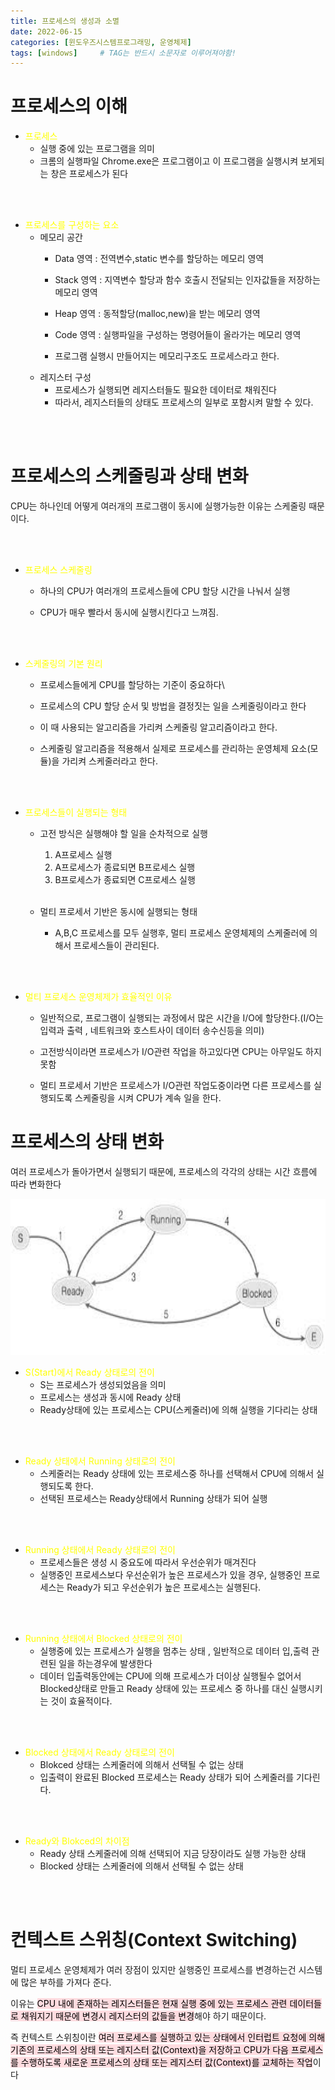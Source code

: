 ```yaml
---
title: 프로세스의 생성과 소멸
date: 2022-06-15
categories: [윈도우즈시스템프로그래밍, 운영체제]
tags: [windows]		# TAG는 반드시 소문자로 이루어져야함!
---
```


프로세스의 이해
=========================

* <span style="color:yellow">프로세스</span>
  * 실행 중에 있는 프로그램을 의미
  * 크롬의 실행파일 Chrome.exe은 프로그램이고 이 프로그램을 실행시켜 보게되는 창은 프로세스가 된다

<br><br>

* <span style="color:yellow">프로세스를 구성하는 요소</span>
  * 메모리 공간
    * Data 영역 : 전역변수,static 변수를 할당하는 메모리 영역
    * Stack 영역 : 지역변수 할당과 함수 호출시 전달되는 인자값들을 저장하는 메모리 영역
    * Heap 영역 : 동적할당(malloc,new)을 받는 메모리 영역
    * Code 영역 : 실행파일을 구성하는 명령어들이 올라가는 메모리 영역

    * 프로그램 실행시 만들어지는 메모리구조도 프로세스라고 한다.
  * 레지스터 구성
    * 프로세스가 실행되면 레지스터들도 필요한 데이터로 채워진다
    * 따라서, 레지스터들의 상태도 프로세스의 일부로 포함시켜 말할 수 있다.

<br><br>

프로세스의 스케줄링과 상태 변화
============================
 CPU는 하나인데 어떻게 여러개의 프로그램이 동시에 실행가능한 이유는 스케줄링 때문이다.
 
 <br><br>


* <span style="color:yellow">프로세스 스케줄링</span>
  * 하나의 CPU가 여러개의 프로세스들에 CPU 할당 시간을 나눠서 실행
  
  * CPU가 매우 빨라서 동시에 실행시킨다고 느껴짐.

<br><br>

* <span style="color:yellow">스케줄링의 기본 원리</span>
  * 프로세스들에게 CPU를 할당하는 기준이 중요하다\
  
  * 프로세스의 CPU 할당 순서 및 방법을 결정짓는 일을 스케줄링이라고 한다
  
  * 이 때 사용되는 알고리즘을 가리켜 스케줄링 알고리즘이라고 한다.
  
  * 스케줄링 알고리즘을 적용해서 실제로 프로세스를 관리하는 운영체제 요소(모듈)을 가리켜 스케줄러라고 한다.

<br><br>


* <span style="color:yellow">프로세스들이 실행되는 형태</span>
  * 고전 방식은 실행해야 할 일을 순차적으로 실행
    1.  A프로세스 실행
    2.  A프로세스가 종료되면 B프로세스 실행
    3.  B프로세스가 종료되면 C프로세스 실행  <br><br>
  
  * 멀티 프로세서 기반은 동시에 실행되는 형태
    * A,B,C 프로세스를 모두 실행후, 멀티 프로세스 운영체제의 스케줄러에 의해서 프로세스들이 관리된다.

<br><br>

* <span style="color:yellow">멀티 프로세스 운영체제가 효율적인 이유</span>
  * 일반적으로, 프로그램이 실행되는 과정에서 많은 시간을 I/O에 할당한다.(I/O는 입력과 출력 , 네트워크와 호스트사이 데이터 송수신등을 의미)
  
  * 고전방식이라면 프로세스가 I/O관련 작업을 하고있다면 CPU는 아무일도 하지 못함
  
  * 멀티 프로세서 기반은 프로세스가 I/O관련 작업도중이라면 다른 프로세스를 실행되도록 스케줄링을 시켜 CPU가 계속 일을 한다.


프로세스의 상태 변화
============================

여러 프로세스가 돌아가면서 실행되기 때문에, 프로세스의 각각의 상태는 시간 흐름에 따라 변화한다

<p align="center"><img src="../../assets/img/ProcessState.jpg" width = 600 height =250></p>

*  <span style="color:yellow">S(Start)에서 Ready 상태로의 전이</span>
    * S는 프로세스가 생성되었음을 의미
    * 프로세스는 생성과 동시에 Ready 상태
    * Ready상태에 있는 프로세스는 CPU(스케줄러)에 의해 실행을 기다리는 상태

 <br><br>

* <span style="color:yellow">Ready 상태에서 Running 상태로의 전이</span>
    * 스케줄러는 Ready 상태에 있는 프로세스중 하나를 선택해서 CPU에 의해서 실행되도록 한다.
    * 선택된 프로세스는 Ready상태에서 Running 상태가 되어 실행

<br><br>
    
* <span style="color:yellow">Running 상태에서 Ready 상태로의 전이</span>
    * 프로세스들은 생성 시 중요도에 따라서 우선순위가 매겨진다
    * 실행중인 프로세스보다 우선순위가 높은 프로세스가 있을 경우, 실행중인 프로세스는 Ready가 되고 우선순위가 높은 프로세스는 실행된다.

<br><br>

* <span style="color:yellow">Running 상태에서 Blocked 상태로의 전이</span>
    * 실행중에 있는 프로세스가 실행을 멈추는 상태 , 일반적으로 데이터 입,출력 관련된 일을 하는경우에 발생한다
    * 데이터 입출력동안에는 CPU에 의해 프로세스가 더이상 실행될수 없어서 Blocked상태로 만들고 Ready 상태에 있는 프로세스 중 하나를 대신 실행시키는 것이 효율적이다.

<br><br>

* <span style="color:yellow">Blocked 상태에서 Ready 상태로의 전이</span>
    * Blokced 상태는 스케줄러에 의해서 선택될 수 없는 상태
    * 입출력이 완료된 Blocked 프로세스는 Ready  상태가 되어 스케줄러를 기다린다.

<br><br>

* <span style="color:yellow">Ready와 Blokced의 차이점</span>
  * Ready 상태 스케줄러에 의해 선택되어 지금 당장이라도 실행 가능한 상태
  * Blocked 상태는 스케줄러에 의해서 선택될 수 없는 상태


<br><br>

# 컨텍스트 스위칭(Context Switching)

멀티 프로세스 운영체제가 여러 장점이 있지만 실행중인 프로세스를 변경하는건 시스템에 많은 부하를 가져다 준다.

이유는 <mark style='background-color: #ffdce0'>CPU 내에 존재하는 레지스터들은 현재 실행 중에 있는 프로세스 관련 데이터들로 채워지기 때문에 변경시 레지스터의 값들을 변경</mark>해야 하기 때문이다.

즉 컨텍스트 스위칭이란 <mark style='background-color: #ffdce0'>여러 프로세스를 실행하고 있는 상태에서 인터럽트 요청에 의해 기존의 프로세스의 상태 또는 레지스터 값(Context)을 저장하고 CPU가 다음 프로세스를 수행하도록 새로운 프로세스의 상태 또는 레지스터 값(Context)를 교체하는 작업</mark>이다

